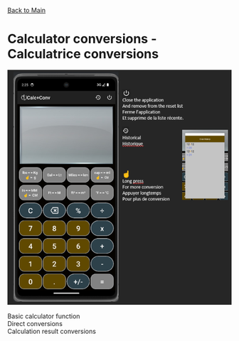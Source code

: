 [Back to Main](https://michelvilleneuve.github.io/)
# **Calculator conversions - Calculatrice conversions**
<img src="CalcConvMain.png" width="800" />  

Basic calculator function  
Direct conversions  
Calculation result conversions  
